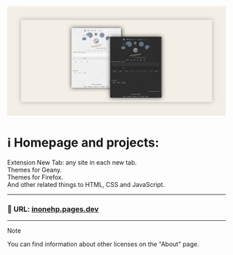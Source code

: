 <!-- README.md v.1.3.1 -->
<!-- Logo: oval - inspired by Patreon new logo, before that it was a circle. -->
  
![2 page with light and dark mode](/img/github-banner.png)  
#  ℹ️ Homepage and projects:  
Extension New Tab: any site in each new tab.  
Themes for Geany.  
Themes for Firefox.  
And other related things to HTML, CSS and JavaScript.   
    
---
  
### 🔗 URL: [inonehp.pages.dev](https://inonehp.pages.dev/)
  
---
  
> [!NOTE]
> You can find information about other licenses on the "About" page.
  
<!--### Screenshots:  

![light theme](/img/screenshot.png)
![dark theme](/img/screenshot2.png)
![setting page with list of color themes](/img/screenshot3.png)-->
